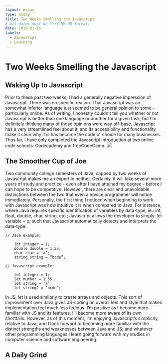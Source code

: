 ```yaml
---
layout: essay
type: essay
title: Two Weeks Smelling the Javascript
# All dates must be YYYY-MM-DD format!
date: 2019-01-16
labels:
  - Javascript
  - Learning
---
```


<h1> Two Weeks Smelling the Javascript </h1>

<h2> Waking Up to Javascript </h2>
 
<p>	Prior to these past two weeks, I had a generally negative impression of Javascript.  There was no specific reason.  That Javascript was an somewhat inferior language just seemed to be general opinion to some - particularly online.  As of writing, I honestly couldn't tell you whether or not Javascript is better than one language or another for a given task; but I'm definitely thinking many of those opinions were way off-base.  Javascript has a very streamlined feel about it, and its accessibility and functionality make it clear why it is has become the code of choice for many businesses.  Thus far, I have only completed the Javascript introduction at two online code schools: Codecademy and freeCodeCamp.
<img src="https://cardinalli-uh.github.io/images/codecademy_ss.png">
	
</p>
 
<h2> The Smoother Cup of Joe </h2>

<p>	Two community college semesters of Java, capped by two weeks of Javascript makes me an expert in neither.  Certainly, it will take several more years of study and practice - even after I have attained my degree - before I can hope to be competitive.  However, there are clear and unavoidable distinctions between the two that even a novice programmer will notice immediately.  Personally, the first thing I noticed when beginning to work with Javascript was how intuitive it is when compared to Java.  For instance, where Java requires specific identification of variables by data-type, ie.: int, float, double, char, string, etc.; Javascript allows the developer to simply: let variable = x; such that Javascript automatically detects and interprets the data-type. </p>

```
// Java example:

	int integer = 1;
	double double = 1.55;
	char char = ‘a’;
	string string = “bcde”;

// Javascript example:

	let integer = 1;
	let number = 1.55;
	let string = ‘a’;
	let string2 = ‘bcde’;
```

<p>	In JS, <e>let</e> is used similarly to create arrays and objects.  This sort of improvement over Java gives JS-coding an overall feel and style that makes implementation feel much less tedious.  I’m positive as I become more familiar with JS and its features, I’ll become more aware of its own shortfalls.  However, as of this moment, I’m enjoying Javascript’s simplicity, relative to Java; and I look forward to becoming more familiar with the distinct strengths and weaknesses between Java and JS; and whatever other programming languages I learn going forward with my studies in computer science and software engineering. </p>

<h2> A Daily Grind </h2>

<p> </p>
